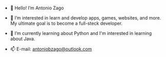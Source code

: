 - 👋 Hello! I’m Antonio Zago
- 👀 I’m interested in learn and develop apps, games, websites, and more. My ultimate goal is to become a full-steck developer.
- 🌱 I’m currently learning about Python and I'm interested in learning about Java.

- 📫 E-mail: antoniobzago@outlook.com


<!---
AntoniobZago-06/AntoniobZago-06 is a ✨ special ✨ repository because its `README.md` (this file) appears on your GitHub profile.
You can click the Preview link to take a look at your changes.
--->
